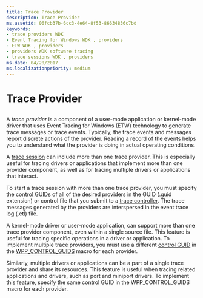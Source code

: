 ```yaml
---
title: Trace Provider
description: Trace Provider
ms.assetid: 06fcb37b-6cc3-4e64-8f53-86634836c7bd
keywords:
- trace providers WDK
- Event Tracing for Windows WDK , providers
- ETW WDK , providers
- providers WDK software tracing
- trace sessions WDK , providers
ms.date: 04/20/2017
ms.localizationpriority: medium
---
```


# Trace Provider


## <span id="ddk_trace_provider_tools"></span><span id="DDK_TRACE_PROVIDER_TOOLS"></span>


A *trace provider* is a component of a user-mode application or kernel-mode driver that uses Event Tracing for Windows (ETW) technology to generate trace messages or trace events. Typically, the trace events and messages report discrete actions of the provider. Reading a record of the events helps you to understand what the provider is doing in actual operating conditions.

A [trace session](trace-session.md) can include more than one trace provider. This is especially useful for tracing drivers or applications that implement more than one provider component, as well as for tracing multiple drivers or applications that interact.

To start a trace session with more than one trace provider, you must specify the [control GUIDs](control-guid.md) of all of the desired providers in the GUID (.guid extension) or control file that you submit to a [trace controller](trace-controller.md). The trace messages generated by the providers are interspersed in the event trace log (.etl) file.

A kernel-mode driver or user-mode application, can support more than one trace provider component, even within a single source file. This feature is useful for tracing specific operations in a driver or application. To implement multiple trace providers, you must use a different [control GUID](control-guid.md) in the [WPP\_CONTROL\_GUIDS](https://docs.microsoft.com/previous-versions/windows/hardware/previsioning-framework/ff556186(v=vs.85)) macro for each provider.

Similarly, multiple drivers or applications can be a part of a single trace provider and share its resources. This feature is useful when tracing related applications and drivers, such as port and miniport drivers. To implement this feature, specify the same control GUID in the WPP\_CONTROL\_GUIDS macro for each provider.
